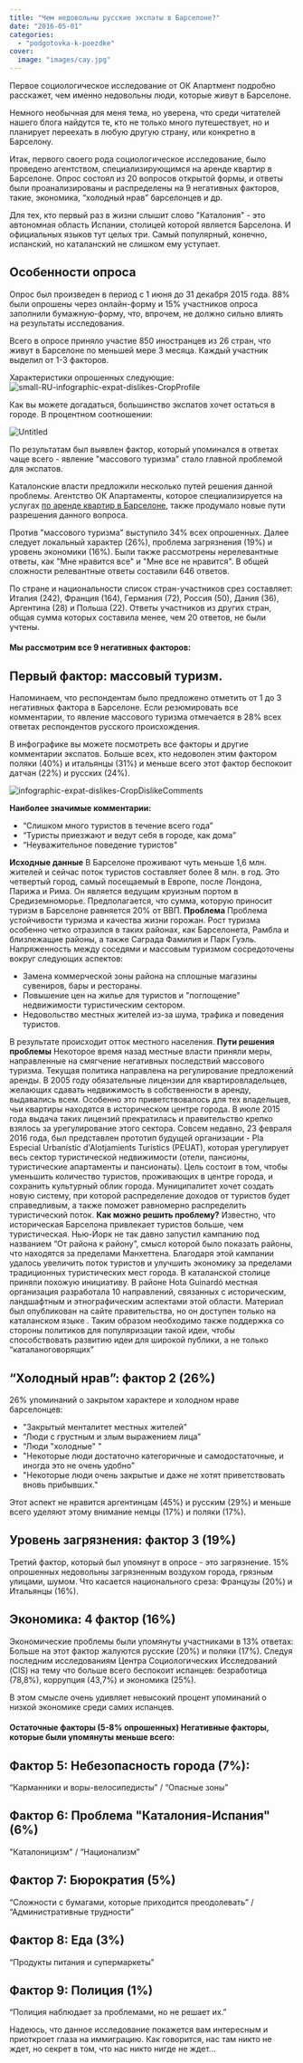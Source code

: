 ```yaml
---
title: "Чем недовольны русские экспаты в Барселоне?"
date: "2016-05-01"
categories: 
  - "podgotovka-k-poezdke"
cover:
  image: "images/cay.jpg"
---
```


Первое социологическое исследование от ОК Апартмент подробно расскажет, чем именно недовольны люди, которые живут в Барселоне.

<!--more-->

Немного необычная для меня тема, но уверена, что среди читателей нашего блога найдутся те, кто не только много путешествует, но и планирует переехать в любую другую страну, или конкретно в Барселону.

Итак, первого своего рода социологическое исследование, было проведено агентством, специализирующимся на аренде квартир в Барселоне. Опрос состоял из 20 вопросов открытой формы, и ответы были проанализированы и распределены на 9 негативных факторов, такие, экономика, “холодный нрав” барселонцев и др.

Для тех, кто первый раз в жизни слышит слово "Каталония" - это автономная область Испании, столицей которой является Барселона. И официальных языков тут целых три. Самый популярный, конечно, испанский, но каталанский не слишком ему уступает.

## **Особенности опроса**

Опрос был произведен в период с 1 июня до 31 декабря 2015 года. 88% были опрошены через онлайн-форму и 15% участников опроса заполнили бумажную-форму, что, впрочем, не должно сильно влиять на результаты исследования.

Всего в опросе приняло участие 850 иностранцев из 26 стран, что живут в Барселоне по меньшей мере 3 месяца. Каждый участник выделил от 1-3 факторов.

Характеристики опрошенных следующие: ![small-RU-infographic-expat-dislikes-CropProfile](images/small-RU-infographic-expat-dislikes-CropProfile.png)

Как вы можете догадаться, большинство экспатов хочет остаться в городе. В процентном соотношении:

![Untitled](images/Untitled-3.png)

По результатам был выявлен фактор, который упоминался в ответах чаще всего - явление "массового туризма" стало главной проблемой для экспатов.

Каталонские власти предложили несколько путей решения данной проблемы. Агентство ОК Апартаменты, которое специализируется на услугах [по аренде квартир в Барселоне](http://www.barcelonacheckin.com/ru/n/accomodation.php), также продумало новые пути разрешения данного вопроса.

Против "массового туризма" выступило 34% всех опрошенных. Далее следует локальный характер (26%), проблема загрязнения (19%) и уровень экономики (16%). Были также рассмотрены нерелевантные ответы, как "Мне нравится все" и "Мне все не нравится". В общей сложности релевантные ответы составили 646 ответов.

По стране и национальности список стран-участников срез составляет: Италия (242), Франция (164), Германия (72), Россия (50), Дания (36), Аргентина (28) и Польша (22). Ответы участников из других стран, общая сумма которых составила менее, чем 20 ответов, не были учтены.

#### **Мы рассмотрим все 9 негативных факторов:**

## Первый фактор: массовый туризм.

Напоминаем, что респондентам было предложено отметить от 1 до 3 негативных фактора в Барселоне. Если резюмировать все комментарии, то явление массового туризма отмечается в 28% всех ответах респондентов русского происхождения.

В инфографике вы можете посмотреть все факторы и другие комментарии экспатов. Больше всех, кто недоволен этим фактором поляки (40%) и итальянцы (31%) и меньше всего этот фактор беспокоит датчан (22%) и русских (24%).

![infographic-expat-dislikes-CropDislikeComments](images/infographic-expat-dislikes-CropDislikeComments.png)

**Наиболее значимые комментарии:**

- “Слишком много туристов в течение всего года”
- “Туристы приезжают и ведут себя в городе, как дома”
- “Неуважительное поведение туристов”

**Исходные данные** В Барселоне проживают чуть меньше 1,6 млн. жителей и сейчас поток туристов составляет более 8 млн. в год. Это четвертый город, самый посещаемый в Европе, после Лондона, Парижа и Рима. Он является ведущим круизным портом в Средиземноморье. Предполагается, что сумма, которую приносит туризм в Барселоне равняется 20% от ВВП. **Проблема** Проблема устойчивости туризма и качества жизни горожан. Рост туризма особенно четко отразился в таких районах, как Барселонета, Рамбла и близлежащие районы, а также Саграда Фамилия и Парк Гуэль. Напряженность между соседями и массовым туризмом сосредоточены вокруг следующих аспектов:

- Замена коммерческой зоны района на сплошные магазины сувениров, бары и рестораны.
- Повышение цен на жилье для туристов и "поглощение" недвижимости туристическим сектором.
- Недовольство местных жителей из-за шума, трафика и поведения туристов.

В результате происходит отток местного населения. **Пути решения проблемы** Некоторое время назад местные власти приняли меры, направленные на смягчение негативных последствий массового туризма. Текущая политика направлена на регулирование предложений аренды. В 2005 году обязательные лицензии для квартировладельцев, желающих сдавать недвижимость в собственности в аренду, выдавались всем. Особенно это приветствовалось для тех владельцев, чьи квартиры находятся в историческом центре города. В июле 2015 года выдача таких лицензий прекратилась и правительство крепко взялось за урегулирование этого сектора. Совсем недавно, 23 февраля 2016 года, был представлен прототип будущей организации - Pla Especial Urbanístic d'Alotjamients Turístics (PEUAT), которая урегулирует весь сектор туристической недвижимости (отели, пансионы, туристические апартаменты и пансионаты). Цель состоит в том, чтобы уменьшить количество туристов, проживающих в центре города, и сохранить культурный облик города. Муниципалитет хочет создать новую систему, при которой распределение доходов от туристов будет справедливым, а также поможет равномерно распределить туристический поток. **Как можно решить проблему?** Известно, что историческая Барселона привлекает туристов больше, чем туристическая. Нью-Йорк не так давно запустил кампанию под названием “От района к району”, смысл которой было показать районы, что находятся за пределами Манхеттена. Благодаря этой кампании удалось увеличить поток туристов и улучшить экономику за пределами традиционных туристических мест города. В каталанской столице приняли похожую инициативу. В районе Hota Guinardó местная организация разработала 10 направлений, связанных с историческим, ландшафтным и этнографическим аспектами этой области. Материал был опубликован на сайте правительства, но он доступен только на каталанском языке . Таким образом необходимо также поддержка со стороны политиков для популяризации такой идеи, чтобы способствовать развитию идеи для широкой публики, а не только “каталаноговорящих”

## “Холодный нрав”: фактор 2 (26%)

26% упоминаний о закрытом характере и холодном нраве барселонцев:

- "Закрытый менталитет местных жителей"
- “Люди с грустным и злым выражением лица”
- “Люди "холодные" "
- "Некоторые люди достаточно категоричные и самодостаточные, и иногда это не очень удобно"
- "Некоторые люди очень закрытые и даже не хотят приветствовать вновь прибывших."

Этот аспект не нравится аргентинцам (45%) и русским (29%) и меньше всего уделяют этому внимание немцы (17%) и поляки (17%).

## Уровень загрязнения: фактор 3 (19%)

Третий фактор, который был упомянут в опросе - это загрязнение. 15% опрошенных недовольны загрязненным воздухом города, грязным улицами, шумом. Что касается национального среза: Французы (20%) и Итальянцы (16%).

## Экономика: 4 фактор (16%)

Экономические проблемы были упомянуты участниками в 13% ответах: Больше на этот фактор жалуются русские (20%) и поляки (17%). Следуя последним исследованиям Центра Социологических Исследований (CIS) на тему что больше всего беспокоит испанцев: безработица (78,8%), коррупция (43,7%) и экономика (25%).

В этом смысле очень удивляет невысокий процент упоминаний о низкой экономике среди самих испанцев.

#### Остаточные факторы (5-8% опрошенных) Негативные факторы, которые были упомянуты меньше всего:

## Фактор 5: Небезопасность города (7%):

“Карманники и воры-велосипедисты” / “Опасные зоны”

## Фактор 6: Проблема "Каталония-Испания" (6%)

"Каталоницизм" / “Национализм”

## Фактор 7: Бюрократия (5%)

“Сложности с бумагами, которые приходится преодолевать” / “Административные трудности”

## Фактор 8: Еда (3%)

“Продукты питания и супермаркеты"

## Фактор 9: Полиция (1%)

“Полиция наблюдает за проблемами, но не решает их.”

Надеюсь, что данное исследование покажется вам интересным и приоткроет глаза на иммиграцию. Как говорится, нас там никто не ждет, но секрет в том, что нас никто нигде не ждет...
